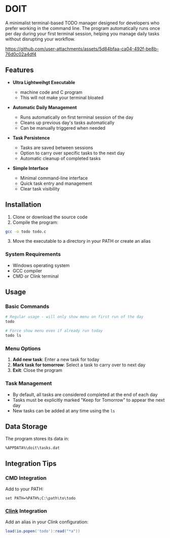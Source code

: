 # DOIT

A minimalist terminal-based TODO manager designed for developers who prefer working in the command line. The program automatically runs once per day during your first terminal session, helping you manage daily tasks without disrupting your workflow.



https://github.com/user-attachments/assets/5d84bfaa-ca04-492f-be8b-76d0c02a4df4



## Features

- **Ultra Lightweihgt Executable**
  - machine code and C program
  - This will not make your terminal bloated

- **Automatic Daily Management**
  - Runs automatically on first terminal session of the day
  - Cleans up previous day's tasks automatically
  - Can be manually triggered when needed

- **Task Persistence**
  - Tasks are saved between sessions
  - Option to carry over specific tasks to the next day
  - Automatic cleanup of completed tasks

- **Simple Interface**
  - Minimal command-line interface
  - Quick task entry and management
  - Clear task visibility

## Installation

1. Clone or download the source code
2. Compile the program:
```bash
gcc -o todo todo.c
```
3. Move the executable to a directory in your PATH or create an alias

### System Requirements
- Windows operating system
- GCC compiler
- CMD or Clink terminal

## Usage

### Basic Commands

```bash
# Regular usage - will only show menu on first run of the day
todo

# Force show menu even if already run today
todo ls
```

### Menu Options

1. **Add new task**: Enter a new task for today
2. **Mark task for tomorrow**: Select a task to carry over to next day
3. **Exit**: Close the program

### Task Management

- By default, all tasks are considered completed at the end of each day
- Tasks must be explicitly marked "Keep for Tomorrow" to appear the next day
- New tasks can be added at any time using the `ls`

## Data Storage

The program stores its data in:
```
%APPDATA%\doit\tasks.dat
```

## Integration Tips

### CMD Integration
Add to your PATH:
```batch
set PATH=%PATH%;C:\path\to\todo
```

### [Clink](https://github.com/chrisant996/clink) Integration
Add an alias in your Clink configuration:
```lua
load(io.popen('todo'):read("*a"))
```
